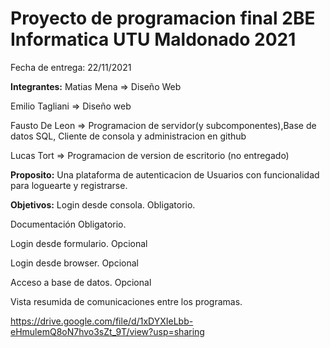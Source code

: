 
# Proyecto de programacion final 2BE Informatica UTU Maldonado 2021

Fecha de entrega: 22/11/2021
 

**Integrantes:** 
Matias Mena => Diseño Web

Emilio Tagliani => Diseño web

Fausto De Leon => Programacion de servidor(y subcomponentes),Base de datos SQL,
Cliente de consola y administracion en github

Lucas Tort => Programacion de version de escritorio (no entregado) 

**Proposito:**
Una plataforma de autenticacion de Usuarios con funcionalidad para loguearte y registrarse.

**Objetivos:**
Login desde consola.    Obligatorio.

Documentación           Obligatorio.

Login desde formulario. Opcional

Login desde browser.    Opcional

Acceso a base de datos. Opcional


Vista resumida de comunicaciones entre los programas.

https://drive.google.com/file/d/1xDYXIeLbb-eHmulemQ8oN7hvo3sZt_9T/view?usp=sharing
